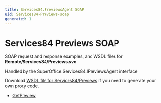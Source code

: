 ```yaml
---
title: Services84.PreviewsAgent SOAP
uid: Services84-Previews-soap
generated: 1
---
```


# Services84 Previews SOAP

SOAP request and response examples, and WSDL files for **Remote/Services84/Previews.svc**

Handled by the <see cref="T:SuperOffice.Services84.IPreviewsAgent">SuperOffice.Services84.IPreviewsAgent</see> interface.



Download [WSDL file for Services84/Previews](../Services84-Previews.md) if you need to generate your own proxy code.

* [GetPreview](GetPreview.md)

